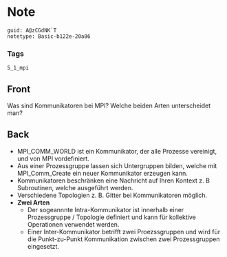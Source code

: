 # Note
```
guid: A@zCGdNK`T
notetype: Basic-b122e-20a86
```

### Tags
```
5_1_mpi
```

## Front
Was sind Kommunikatoren bei MPI? Welche beiden Arten unterscheidet man?

## Back
<ul>
  <li>MPI_COMM_WORLD ist ein Kommunikator, der alle Prozesse
  vereinigt, und von MPI vordefiniert.
  <li>Aus einer Prozessgruppe lassen sich Untergruppen bilden,
  welche mit MPI_Comm_Create ein neuer Kommunikator erzeugen kann.
  <li>Kommunikatoren beschränken eine Nachricht auf Ihren Kontext
  z. B Subroutinen, welche ausgeführt werden.
  <li>Verschiedene Topologien z. B. Gitter bei Kommunikatoren
  möglich.
  <li>
    <strong>Zwei Arten</strong>
    <ul>
      <li>Der sogeannnte Intra-Kommunikator ist innerhalb einer
      Prozessgruppe / Topologie definiert und kann für kollektive
      Operationen verwendet werden.
      <li>Einer Inter-Kommunikator betrifft zwei Proezssgruppen und
      wird für die Punkt-zu-Punkt Kommunikation zwischen zwei
      Prozessgruppen eingesetzt.
    </ul>
</ul>
